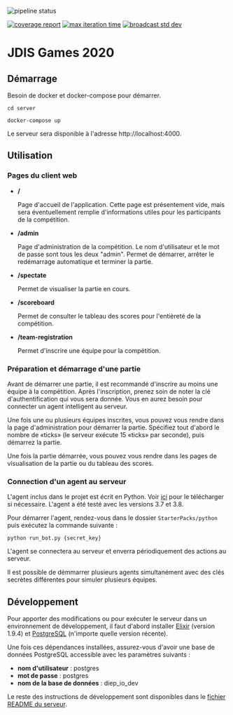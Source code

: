 ![pipeline status](https://github.com/JDIS/jdisgames-2020/workflows/Continuous%20Integration/badge.svg?branch=master)

[![coverage report](https://depot.dinf.usherbrooke.ca/dinf/projets/h20/eq02-jdisgames/diep.io/badges/master/coverage.svg)](https://depot.dinf.usherbrooke.ca/dinf/projets/h20/eq02-jdisgames/diep.io/commits/master)
[![max iteration time](https://depot.dinf.usherbrooke.ca/dinf/projets/h20/eq02-jdisgames/diep.io/-/jobs/artifacts/master/raw/server/badges/max_iteration_time.svg?job=generate_badges)](https://depot.dinf.usherbrooke.ca/dinf/projets/h20/eq02-jdisgames/diep.io/commits/master)
[![broadcast std dev](https://depot.dinf.usherbrooke.ca/dinf/projets/h20/eq02-jdisgames/diep.io/-/jobs/artifacts/master/raw/server/badges/broadcast_std_dev.svg?job=generate_badges)](https://depot.dinf.usherbrooke.ca/dinf/projets/h20/eq02-jdisgames/diep.io/commits/master)

# JDIS Games 2020

## Démarrage

Besoin de docker et docker-compose pour démarrer.

`cd server`

`docker-compose up`

Le serveur sera disponible à l'adresse http://localhost:4000.

## Utilisation

### Pages du client web

* **/**

  Page d'accueil de l'application. Cette page est présentement vide, mais sera éventuellement remplie d'informations utiles pour les participants de la compétition.

* **/admin**

  Page d'administration de la compétition. Le nom d'utilisateur et le mot de passe sont tous les deux "admin". Permet de démarrer, arrêter le redémarrage automatique et terminer la partie.

* **/spectate**

  Permet de visualiser la partie en cours.

* **/scoreboard**

  Permet de consulter le tableau des scores pour l'entièreté de la compétition.

* **/team-registration**

  Permet d'inscrire une équipe pour la compétition.

### Préparation et démarrage d'une partie

Avant de démarrer une partie, il est recommandé d'inscrire au moins une équipe à la compétition. Après l'inscription, prenez soin de noter la clé d'authentification qui vous sera donnée. Vous en aurez besoin pour connecter un agent intelligent au serveur.

Une fois une ou plusieurs équipes inscrites, vous pouvez vous rendre dans la page d'administration pour démarrer la partie. Spécifiez tout d'abord le nombre de «ticks» (le serveur exécute 15 «ticks» par seconde), puis démarrez la partie.

Une fois la partie démarrée, vous pouvez vous rendre dans les pages de visualisation de la partie ou du tableau des scores.

### Connection d'un agent au serveur

L'agent inclus dans le projet est écrit en Python. Voir [ici](https://www.python.org/downloads/) pour le télécharger si nécessaire. L'agent a été testé avec les versions 3.7 et 3.8.

Pour démarrer l'agent, rendez-vous dans le dossier `StarterPacks/python` puis exécutez la commande suivante :
```
python run_bot.py {secret_key}
```

L'agent se connectera au serveur et enverra périodiquement des actions au serveur.

Il est possible de démmarrer plusieurs agents simultanément avec des clés secrètes différentes pour simuler plusieurs équipes.

## Développement

Pour apporter des modifications ou pour exécuter le serveur dans un environnement de développement, il faut d'abord installer [Elixir](https://elixir-lang.org/install.html) (version 1.9.4) et [PostgreSQL](https://www.postgresql.org/download/) (n'importe quelle version récente).

Une fois ces dépendances installées, assurez-vous d'avoir une base de données PostgreSQL accessible avec les paramètres suivants :
* **nom d'utilisateur** : postgres
* **mot de passe** : postgres
* **nom de la base de données** : diep_io_dev

Le reste des instructions de développement sont disponibles dans le [fichier README du serveur](server/README.md).
